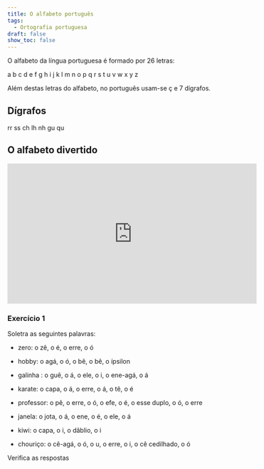 ```yaml
---
title: O alfabeto português
tags:
  - Ortografia portuguesa
draft: false
show_toc: false
---
```

O alfabeto da língua portuguesa é formado por 26 letras:

<e-layout>
  <e-tag color=4 desc="o á">a</e-tag>
  <e-tag color=4 desc="o bê">b</e-tag>
  <e-tag color=4 desc="o cê">c</e-tag>
  <e-tag color=4 desc="o dê">d</e-tag>
  <e-tag color=4 desc="o é">e</e-tag>
  <e-tag color=4 desc="o efe">f</e-tag>
  <e-tag color=4 desc="o guê">g</e-tag>
  <e-tag color=4 desc="o agá">h</e-tag>
  <e-tag color=4 desc="o i">i</e-tag>
  <e-tag color=4 desc="o jota">j</e-tag>
  <e-tag color=4 desc="o capa">k</e-tag>
  <e-tag color=4 desc="o ele">l</e-tag>
  <e-tag color=4 desc="o eme">m</e-tag>
  <e-tag color=4 desc="o ene">n</e-tag>
  <e-tag color=4 desc="o ó">o</e-tag>
  <e-tag color=4 desc="o pê">p</e-tag>
  <e-tag color=4 desc="o quê">q</e-tag>
  <e-tag color=4 desc="o erre">r</e-tag>
  <e-tag color=4 desc="o esse">s</e-tag>
  <e-tag color=4 desc="o tê">t</e-tag>
  <e-tag color=4 desc="o u">u</e-tag>
  <e-tag color=4 desc="o vê">v</e-tag>
  <e-tag color=4 desc="o dâblio">w</e-tag>
  <e-tag color=4 desc="o xis">x</e-tag>
  <e-tag color=4 desc="o ípsilon">y</e-tag>
  <e-tag color=4 desc="o zê">z</e-tag>
</e-layout>

Além destas letras do alfabeto, no português usam-se <e-tag color=4 desc="o cê cedilhado">ç</e-tag> e 7 dígrafos.

## Dígrafos

<e-layout>
  <e-tag color=5 desc="o rr duplo">rr</e-tag>
  <e-tag color=5 desc="o esse duplo">ss</e-tag>
  <e-tag color=5 desc="o cê-agá">ch</e-tag>
  <e-tag color=5 desc="o ele-agá">lh</e-tag>
  <e-tag color=5 desc="o ene-agá">nh</e-tag>
  <e-tag color=5 desc="o guê-u">gu</e-tag>
  <e-tag color=5 desc="o quê-u">qu</e-tag>
</e-layout>

## O alfabeto divertido

<iframe width="560" height="315" src="https://www.youtube.com/embed/-Zvp8jPSSSI?si=qBFPePtWcK391rx_" title="YouTube video player" frameborder="0" allow="accelerometer; autoplay; clipboard-write; encrypted-media; gyroscope; picture-in-picture; web-share" referrerpolicy="strict-origin-when-cross-origin" allowfullscreen></iframe>

### Exercício 1

Soletra as seguintes palavras:

- zero: o <e-answer size=3>zê</e-answer>, o <e-answer size=3>é</e-answer>, o <e-answer size=3>erre</e-answer>, o <e-answer size=3>ó</e-answer>

- hobby:  o <e-answer size=3>agá</e-answer>, o <e-answer size=3>ó</e-answer>, o <e-answer size=3>bê</e-answer>, o <e-answer size=3>bê</e-answer>, o <e-answer size=3>ípsilon</e-answer>

- galinha : o <e-answer size=3>guê</e-answer>, o <e-answer size=3>á</e-answer>, o <e-answer size=3>ele</e-answer>, o <e-answer size=3>i</e-answer>,  o <e-answer size=3>ene-agá</e-answer>,  o <e-answer size=3>á</e-answer>

- karate:  o <e-answer size=3>capa</e-answer>, o <e-answer size=3>á</e-answer>, o <e-answer size=3>erre</e-answer>,  o <e-answer size=3>á</e-answer>,  o <e-answer size=3>tê</e-answer>, o <e-answer size=3>é</e-answer>

- professor: o <e-answer size=3>pê</e-answer>, o <e-answer size=3>erre</e-answer>, o <e-answer size=3>ó</e-answer>, o <e-answer size=3>efe</e-answer>,  o <e-answer size=3>é</e-answer>,  o <e-answer size=3>esse duplo</e-answer>,  o <e-answer size=3>ó</e-answer>, o <e-answer size=3>erre</e-answer>

- janela: o <e-answer size=3>jota</e-answer>, o <e-answer size=3>á</e-answer>, o <e-answer size=3>ene</e-answer>,  o <e-answer size=3>é</e-answer>,  o <e-answer size=3>ele</e-answer>, o <e-answer size=3>á</e-answer>

- kiwi: o <e-answer size=3>capa</e-answer>, o <e-answer size=3>i</e-answer>, o <e-answer size=3>dâblio</e-answer>, o <e-answer size=3>i</e-answer>

- chouriço: o <e-answer size=3>cê-agá</e-answer>, o <e-answer size=3>ó</e-answer>, o <e-answer size=3>u</e-answer>, o <e-answer size=3>erre</e-answer>,  o <e-answer size=3>i</e-answer>,  o <e-answer size=3>cê cedilhado</e-answer>,  o <e-answer size=3>ó</e-answer>

<e-validate>Verifica as respostas</e-validate>
